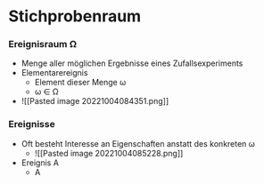 # Stichprobenraum
### Ereignisraum Ω
+ Menge  aller möglichen Ergebnisse eines Zufallsexperiments
+ Elementarereignis
	+ Element dieser Menge ω
	+ ω ∈ Ω
+ ![[Pasted image 20221004084351.png]]

### Ereignisse
+ Oft besteht Interesse an Eigenschaften anstatt des konkreten ω
	+ ![[Pasted image 20221004085228.png]]
+ Ereignis A 
	+ A 